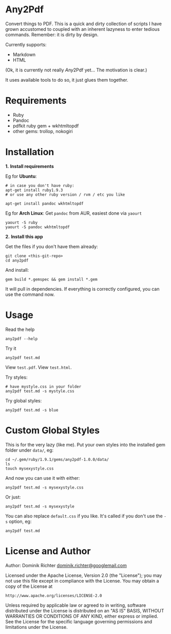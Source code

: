 Any2Pdf
========

Convert things to PDF. This is a quick and dirty collection of scripts I have grown accustomed to coupled with an inherent lazyness to enter tedious commands. Remember: it is dirty by design.

Currently supports:

* Markdown
* HTML

(Ok, it is currently not really *Any*2Pdf yet... The motivation is clear.)

It uses available tools to do so, it just glues them together.

Requirements
============

* Ruby
* Pandoc
* pdfkit ruby gem + wkhtmltopdf
* other gems: trollop, nokogiri

Installation
============

**1.** **Install requirements**

Eg for **Ubuntu**:

    # in case you don't have ruby:
    apt-get install ruby1.9.3
    # or use any other ruby version / rvm / etc you like

    apt-get install pandoc wkhtmltopdf

Eg for **Arch Linux**: Get `pandoc` from AUR, easiest done via `yaourt`

    yaourt -S ruby
    yaourt -S pandoc wkhtmltopdf

**2.** **Install this app**

Get the files if you don't have them already:

    git clone <this-git-repo>
    cd any2pdf

And install:

    gem build *.gemspec && gem install *.gem

It will pull in dependencies. If everything is correctly configured, you can use the command now.


Usage
=====

Read the help

    any2pdf --help

Try it

    any2pdf test.md

View `test.pdf`. View `test.html`.

Try styles:

    # have mystyle.css in your folder
    any2pdf test.md -s mystyle.css

Try global styles:

    any2pdf test.md -s blue


Custom Global Styles
====================

This is for the very lazy (like me). Put your own styles into the installed gem folder under `data/`, eg:

    cd ~/.gem/ruby/1.9.1/gems/any2pdf-1.0.0/data/
    ls
    touch mysexystyle.css

And now you can use it with either:

    any2pdf test.md -s mysexystyle.css

Or just:

    any2pdf test.md -s mysexystyle

You can also replace `default.css` if you like. It's called if you don't use the `-s` option, eg:

    any2pdf test.md


License and Author
==================
Author: Dominik Richter <dominik.richter@googlemail.com>

Licensed under the Apache License, Version 2.0 (the "License");
you may not use this file except in compliance with the License.
You may obtain a copy of the License at

    http://www.apache.org/licenses/LICENSE-2.0

Unless required by applicable law or agreed to in writing, software
distributed under the License is distributed on an "AS IS" BASIS,
WITHOUT WARRANTIES OR CONDITIONS OF ANY KIND, either express or implied.
See the License for the specific language governing permissions and
limitations under the License.
